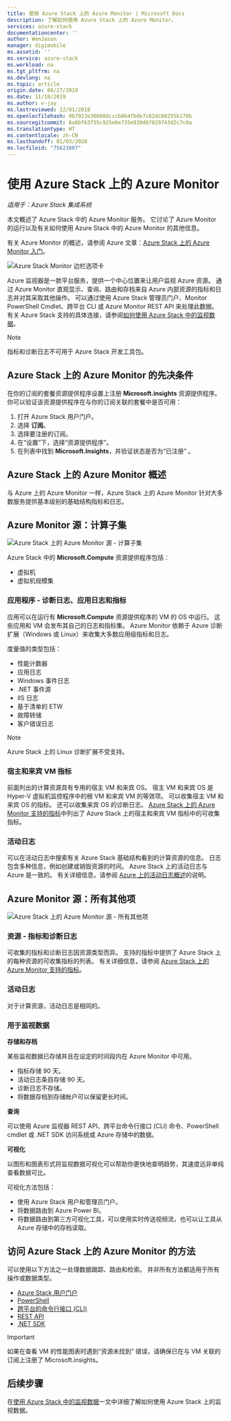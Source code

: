 ```yaml
---
title: 使用 Azure Stack 上的 Azure Monitor | Microsoft Docs
description: 了解如何使用 Azure Stack 上的 Azure Monitor。
services: azure-stack
documentationcenter: ''
author: WenJason
manager: digimobile
ms.assetid: ''
ms.service: azure-stack
ms.workload: na
ms.tgt_pltfrm: na
ms.devlang: na
ms.topic: article
origin.date: 08/27/2019
ms.date: 11/18/2019
ms.author: v-jay
ms.lastreviewed: 12/01/2018
ms.openlocfilehash: 0b7923e36600dcccb664fbde7c62dcb0255b170b
ms.sourcegitcommit: 6a8bf63f55c925e0e735e830d67029743d2c7c0a
ms.translationtype: HT
ms.contentlocale: zh-CN
ms.lasthandoff: 01/03/2020
ms.locfileid: "75623607"
---
```

# <a name="use-azure-monitor-on-azure-stack"></a>使用 Azure Stack 上的 Azure Monitor

*适用于：Azure Stack 集成系统*

本文概述了 Azure Stack 中的 Azure Monitor 服务。 它讨论了 Azure Monitor 的运行以及有关如何使用 Azure Stack 中的 Azure Monitor 的其他信息。 

有关 Azure Monitor 的概述，请参阅 Azure 文章：[Azure Stack 上的 Azure Monitor 入门](/azure-monitor/overview)。

![Azure Stack Monitor 边栏选项卡](./media/azure-stack-metrics-azure-data/azs-monitor.png)

Azure 监视器是一款平台服务，提供一个中心位置来让用户监视 Azure 资源。 通过 Azure Monitor 直观显示、查询、路由和存档来自 Azure 内部资源的指标和日志并对其采取其他操作。 可以通过使用 Azure Stack 管理员门户、Monitor PowerShell Cmdlet、跨平台 CLI 或 Azure Monitor REST API 来处理此数据。 有关 Azure Stack 支持的具体连接，请参阅[如何使用 Azure Stack 中的监视数据](azure-stack-metrics-monitor.md)。

> [!Note]
> 指标和诊断日志不可用于 Azure Stack 开发工具包。

## <a name="prerequisites-for-azure-monitor-on-azure-stack"></a>Azure Stack 上的 Azure Monitor 的先决条件

在你的订阅的套餐资源提供程序设置上注册 **Microsoft.insights** 资源提供程序。 你可以验证该资源提供程序在与你的订阅关联的套餐中是否可用：

1. 打开 Azure Stack 用户门户。
2. 选择 **订阅**。
3. 选择要注册的订阅。
4. 在“设置”下，选择“资源提供程序”。   
5. 在列表中找到 **Microsoft.Insights**，并验证状态是否为“已注册”  。

## <a name="overview-of-azure-monitor-on-azure-stack"></a>Azure Stack 上的 Azure Monitor 概述

与 Azure 上的 Azure Monitor 一样，Azure Stack 上的 Azure Monitor 针对大多数服务提供基本级别的基础结构指标和日志。

## <a name="azure-monitor-sources-compute-subset"></a>Azure Monitor 源：计算子集

![Azure Stack 上的 Azure Monitor 源 - 计算子集](media/azure-stack-metrics-azure-data/azs-monitor-computersubset.png)

Azure Stack 中的 **Microsoft.Compute** 资源提供程序包括：
 - 虚拟机 
 - 虚拟机规模集

### <a name="application---diagnostics-logs-app-logs-and-metrics"></a>应用程序 - 诊断日志、应用日志和指标

应用可以在运行有 **Microsoft.Compute** 资源提供程序的 VM 的 OS 中运行。 这些应用和 VM 会发布其自己的日志和指标集。 Azure Monitor 依赖于 Azure 诊断扩展（Windows 或 Linux）来收集大多数应用级指标和日志。

度量值的类型包括：
 - 性能计数器
 - 应用日志
 - Windows 事件日志
 - .NET 事件源
 - IIS 日志
 - 基于清单的 ETW
 - 故障转储
 - 客户错误日志

> [!Note]  
> Azure Stack 上的 Linux 诊断扩展不受支持。

### <a name="host-and-guest-vm-metrics"></a>宿主和来宾 VM 指标

前面列出的计算资源具有专用的宿主 VM 和来宾 OS。 宿主 VM 和来宾 OS 是 Hyper-V 虚拟机监控程序中的根 VM 和来宾 VM 的等效项。 可以收集宿主 VM 和来宾 OS 的指标。 还可以收集来宾 OS 的诊断日志。 [Azure Stack 上的 Azure Monitor 支持的指标](azure-stack-metrics-supported.md)中列出了 Azure Stack 上的宿主和来宾 VM 指标中的可收集指标。 

### <a name="activity-log"></a>活动日志

可以在活动日志中搜索有关 Azure Stack 基础结构看到的计算资源的信息。 日志包含多种信息，例如创建或销毁资源的时间。 Azure Stack 上的活动日志与 Azure 是一致的。 有关详细信息，请参阅 [Azure 上的活动日志概述](/monitoring-and-diagnostics/monitoring-overview-activity-logs)的说明。 


## <a name="azure-monitor-sources-everything-else"></a>Azure Monitor 源：所有其他项

![Azure Stack 上的 Azure Monitor 源 - 所有其他项](media/azure-stack-metrics-azure-data/azs-monitor-othersubset.png)

### <a name="resources---metrics-and-diagnostics-logs"></a>资源 - 指标和诊断日志

可收集的指标和诊断日志因资源类型而异。 支持的指标中提供了 Azure Stack 上的每种资源的可收集指标的列表。 有关详细信息，请参阅 [Azure Stack 上的 Azure Monitor 支持的指标](azure-stack-metrics-supported.md)。

### <a name="activity-log"></a>活动日志

对于计算资源，活动日志是相同的。 

### <a name="uses-for-monitoring-data"></a>用于监视数据

**存储和存档**  

某些监视数据已存储并且在设定的时间段内在 Azure Monitor 中可用。 
 - 指标存储 90 天。 
 - 活动日志条目存储 90 天。 
 - 诊断日志不存储。
 - 将数据存档到存储帐户可以保留更长时间。

**查询**  

可以使用 Azure 监视器 REST API、跨平台命令行接口 (CLI) 命令、PowerShell cmdlet 或 .NET SDK 访问系统或 Azure 存储中的数据。 

**可视化**

以图形和图表形式将监视数据可视化可以帮助你更快地查明趋势，其速度远非单纯查看数据可比。 

可视化方法包括：
 - 使用 Azure Stack 用户和管理员门户。
 - 将数据路由到 Azure Power BI。
 - 将数据路由到第三方可视化工具，可以使用实时传送视频流，也可以让工具从 Azure 存储中的存档读取。

## <a name="methods-of-accessing-azure-monitor-on-azure-stack"></a>访问 Azure Stack 上的 Azure Monitor 的方法

可以使用以下方法之一处理数据跟踪、路由和检索。 并非所有方法都适用于所有操作或数据类型。 

 - [Azure Stack 用户门户](azure-stack-use-portal.md)
 - [PowerShell](/monitoring-and-diagnostics/insights-powershell-samples)
 - [跨平台的命令行接口 (CLI)](/monitoring-and-diagnostics/insights-cli-samples)
 - [REST API](https://docs.microsoft.com/rest/api/monitor)
 - [.NET SDK](https://www.nuget.org/packages/Microsoft.Azure.Management.Monitor)

> [!Important]  
> 如果在查看 VM 的性能图表时遇到“资源未找到”  错误，请确保已在与 VM 关联的订阅上注册了 Microsoft.insights。

## <a name="next-steps"></a>后续步骤

在[使用 Azure Stack 中的监视数据](azure-stack-metrics-monitor.md)一文中详细了解如何使用 Azure Stack 上的监视数据。
